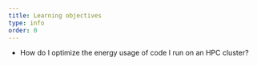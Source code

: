```yaml
---
title: Learning objectives
type: info
order: 0
---
```


* How do I optimize the energy usage of code I run on an HPC cluster?
